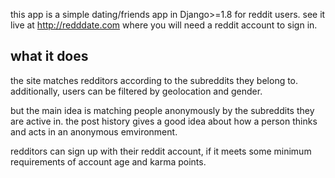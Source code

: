 this app is a simple dating/friends app in Django>=1.8 for reddit users. see it live at http://redddate.com where you will need a reddit account to sign in.

what it does
------------

the site matches redditors according to the subreddits they belong to. additionally, users can be filtered by geolocation and gender.

but the main idea is matching people anonymously by the subreddits they are active in. the post history gives a good idea about how a person thinks and acts in an anonymous emvironment.

redditors can sign up with their reddit account, if it meets some minimum requirements of account age and karma points.
